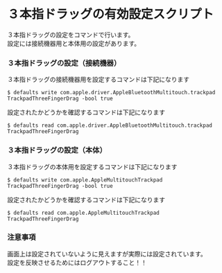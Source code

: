 # ３本指ドラッグの有効設定スクリプト

３本指ドラッグの設定をコマンドで行います。  
設定には接続機器用と本体用の設定があります。

### ３本指ドラッグの設定（接続機器）

３本指ドラッグの接続機器用を設定するコマンドは下記になります

```shell
$ defaults write com.apple.driver.AppleBluetoothMultitouch.trackpad TrackpadThreeFingerDrag -bool true
```

設定されたかどうかを確認するコマンドは下記になります

```
$ defaults read com.apple.driver.AppleBluetoothMultitouch.trackpad TrackpadThreeFingerDrag
```

### ３本指ドラッグの設定（本体）

３本指ドラッグの本体用を設定するコマンドは下記になります

```shell
$ defaults write com.apple.AppleMultitouchTrackpad TrackpadThreeFingerDrag -bool true
```

設定されたかどうかを確認するコマンドは下記になります

```
$ defaults read com.apple.AppleMultitouchTrackpad TrackpadThreeFingerDrag
```

### 注意事項

画面上は設定されていないように見えますが実際には設定されています。  
設定を反映させるためにはログアウトすること！！
